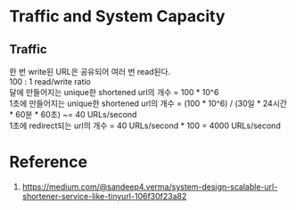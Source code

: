 # Traffic and System Capacity
## Traffic
한 번 write된 URL은 공유되어 여러 번 read된다.<br>
100 : 1 read/write ratio<br>
달에 만들어지는 unique한 shortened url의 개수 = 100 * 10^6<br>
1초에 만들어지는 unique한 shortened url의 개수 = (100 * 10^6) / (30일 * 24시간 * 60분 * 60초) ~= 40 URLs/second<br>
1초에 redirect되는 url의 개수 = 40 URLs/second * 100 = 4000 URLs/second<br>


# Reference
1. https://medium.com/@sandeep4.verma/system-design-scalable-url-shortener-service-like-tinyurl-106f30f23a82